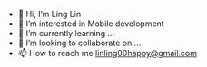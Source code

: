 - 👋 Hi, I’m Ling Lin
- 👀 I’m interested in Mobile development
- 🌱 I’m currently learning ...
- 💞️ I’m looking to collaborate on ...
- 📫 How to reach me linling00happy@gmail.com

<!---
linglin-D2L/linglin-D2L is a ✨ special ✨ repository because its `README.md` (this file) appears on your GitHub profile.
You can click the Preview link to take a look at your changes.
--->
